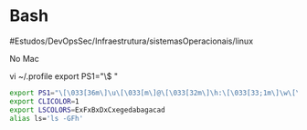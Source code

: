 # Bash
#Estudos/DevOpsSec/Infraestrutura/sistemasOperacionais/linux

No Mac

vi ~/.profile
export PS1="\\$ "

```bash
export PS1="\[\033[36m\]\u\[\033[m\]@\[\033[32m\]\h:\[\033[33;1m\]\w\[\033[m\]\$ "
export CLICOLOR=1
export LSCOLORS=ExFxBxDxCxegedabagacad
alias ls='ls -GFh'
```
